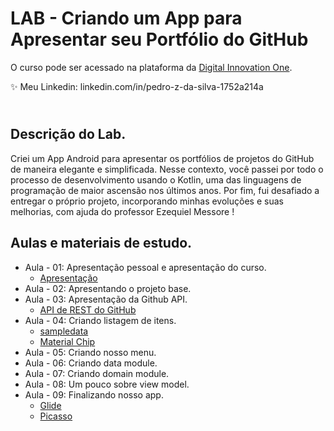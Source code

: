# LAB - Criando um App para Apresentar seu Portfólio do GitHub
O curso pode ser acessado na plataforma da [Digital Innovation One](https://digitalinnovation.one/).

✨ Meu Linkedin: linkedin.com/in/pedro-z-da-silva-1752a214a

## <br />Descrição do Lab.

Criei um App Android para apresentar os portfólios de projetos do GitHub de maneira elegante e simplificada. Nesse contexto, você passei por todo o processo de desenvolvimento usando o Kotlin, uma das linguagens de programação de maior ascensão nos últimos anos. Por fim, fui desafiado a entregar o próprio projeto, incorporando minhas evoluções e suas melhorias, com ajuda do professor Ezequiel Messore !

## Aulas e materiais de estudo.
- Aula - 01: Apresentação pessoal e apresentação do curso.
  - [Apresentação](https://drive.google.com/file/d/16KNz_Ee-_E6UmUlxVnqkIAjJX29-iTzE/view?usp=sharing)
- Aula - 02: Apresentando o projeto base.
- Aula - 03: Apresentação da Github API.
  - [API de REST do GitHub](https://docs.github.com/pt/rest)
- Aula - 04: Criando listagem de itens.
  - [sampledata](https://medium.com/android-news/android-tools-attributes-listitem-sample-data-rocks-bbf49aaa9f07)
  - [Material Chip](https://material.io/components/chips/android#using-chips)
- Aula - 05: Criando nosso menu.
- Aula - 06: Criando data module.
- Aula - 07: Criando domain module.
- Aula - 08: Um pouco sobre view model.
- Aula - 09: Finalizando nosso app.
  - [Glide](https://github.com/bumptech/glide)
  - [Picasso](https://square.github.io/picasso/)

